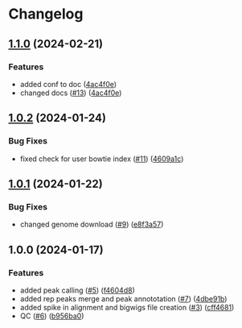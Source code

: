 # Changelog

## [1.1.0](https://github.com/DavideBrex/SpikeFlow/compare/v1.0.2...v1.1.0) (2024-02-21)


### Features

* added conf to doc ([4ac4f0e](https://github.com/DavideBrex/SpikeFlow/commit/4ac4f0e6fdfacf1237144dea906fd98581fc26ef))
* changed docs ([#13](https://github.com/DavideBrex/SpikeFlow/issues/13)) ([4ac4f0e](https://github.com/DavideBrex/SpikeFlow/commit/4ac4f0e6fdfacf1237144dea906fd98581fc26ef))

## [1.0.2](https://github.com/DavideBrex/SpikeFlow/compare/v1.0.1...v1.0.2) (2024-01-24)


### Bug Fixes

* fixed check for user bowtie index ([#11](https://github.com/DavideBrex/SpikeFlow/issues/11)) ([4609a1c](https://github.com/DavideBrex/SpikeFlow/commit/4609a1c41970cad87b17e5c1519fc540bea8f945))

## [1.0.1](https://github.com/DavideBrex/SpikeFlow/compare/v1.0.0...v1.0.1) (2024-01-22)


### Bug Fixes

* changed  genome download ([#9](https://github.com/DavideBrex/SpikeFlow/issues/9)) ([e8f3a57](https://github.com/DavideBrex/SpikeFlow/commit/e8f3a57c912c71dc665b8737d6e5a043167dc57f))

## 1.0.0 (2024-01-17)


### Features

* added peak calling  ([#5](https://github.com/DavideBrex/SpikeFlow/issues/5)) ([f4604d8](https://github.com/DavideBrex/SpikeFlow/commit/f4604d8c22752cef9879093f539a9bcdcaf166ad))
* added rep peaks merge and peak annototation ([#7](https://github.com/DavideBrex/SpikeFlow/issues/7)) ([4dbe91b](https://github.com/DavideBrex/SpikeFlow/commit/4dbe91bb1a62266ce8b850cf98ce27691b5f310a))
* added spike in alignment and bigwigs file creation ([#3](https://github.com/DavideBrex/SpikeFlow/issues/3)) ([cff4681](https://github.com/DavideBrex/SpikeFlow/commit/cff4681d4363d1a388ab046dd82bf45a815bdfcd))
* QC ([#6](https://github.com/DavideBrex/SpikeFlow/issues/6)) ([b956ba0](https://github.com/DavideBrex/SpikeFlow/commit/b956ba02d2d65932cdb6d51992f071362c74870e))
